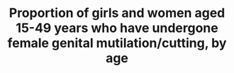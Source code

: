 ---
data_non_statistical: true
goal_meta_link: http://unstats.un.org/sdgs/files/metadata-compilation/Metadata-Goal-5.pdf
graph_title: Proportion of girls and women aged 15-49 years who have undergone female
  genital mutilation/cutting, by age
graph_type: null
has_metadata: true
indicator: 5.3.2
indicator_definition: 'From UNICEF: This indicator provides the proportion of girls
  and women aged 15 to 49 years who have undergone female genital mutilation/cutting
  (FGM/C). It is calculated by dividing the number of girls and women aged 15-49 who
  have undergone FGM/C by the total number of girls and women aged 15-49 in the population
  From WHO: The numerator is the number of women and girls who have undergone a FGM
  procedure (Type 1 to IV). The denominator is the number of women and girls in the
  same population'
indicator_name: Proportion of girls and women aged 15-49 years who have undergone
  female genital mutilation/cutting, by age
indicator_sort_order: 05-03-02
indicator_variable: null
layout: indicator
national_geographical_coverage: United States
permalink: /5-3-2/
published: true
rationale_interpretation: "From UNICEF: \nFGM/C is a violation of girls' and women's\
  \ human rights. There is also a large body of literature documenting the adverse\
  \ health consequences of FGM/C over both the short and long term. FGM/C is condemned\
  \ by a number of international treaties and conventions including the Universal\
  \ Declaration of Human Right (Article 25). FGM/C can also be considered as a form\
  \ of violence against women, and therefore the UN Convention on the Elimination\
  \ of All Forms of Discrimination against Women can be invoked. Similarly, defining\
  \ it as a form of torture brings it under the rubric of the Convention against Torture\
  \ and Other Cruel, Inhuman, or Degrading Treatment or Punishment. Moreover, since\
  \ FGM/C is regarded as a traditional practice prejudicial to the health of children\
  \ and is, in most cases, performed on minors, it violates the Convention on the\
  \ Rights of the Child. Existing national legislation in many countries also include\
  \ explicit bans against FGM/C. \n\nFrom WHO: \n Female genital mutilation (FGM)\
  \ comprises all procedures that involve the partial or total removal of external\
  \ genitalia or other injury to the female genital organs for non-medical reasons\
  \ [1]. Although it is internationally recognized as a violation of human rights\
  \ (including: the right to non-discrimination on the grounds of sex; the right to\
  \ life; the right to the highest attainable standard of health; the right to freedom\
  \ From torture or cruel, inhuman or degrading treatment; and the rights of the child),\
  \ and legislation to prohibit the procedure has been put in place in many countries,\
  \ the practice has still been documented. \nWHO classifies FGM into four types:\
  \ [1] \n\tType I: Partial or total removal of the clitoris and/or the prepuce (clitoridectomy).\
  \ \n\tType II: Partial or total removal of the clitoris and the labia minora, with\
  \ or without excision of the labia majora (excision). \n\tType III: Narrowing of\
  \ the vaginal orifice with the creation of a covering seal by cutting and appositioning\
  \ the labia minora and/or the labia majora, with or without excision of the clitoris\
  \ (infibulation). \n\tType IV: All other harmful procedures to the female genitalia\
  \ for non-medical purposes, for example: pricking, pulling, piercing, incising,\
  \ scraping and cauterization. \nThe removal of or damage to healthy, normal genital\
  \ tissue interferes with the natural functioning of the body and causes several\
  \ immediate and long-term health consequences."
reporting_status: notstarted
sdg_goal: 5
source_active_1: true
source_notes_1: null
source_title_1: null
target: Eliminate all harmful practices, such as child, early and forced marriage
  and female genital mutilation.
target_id: '5.3'
title: Proportion of girls and women aged 15-49 years who have undergone female genital
  mutilation/cutting, by age
un_custodial_agency: 'UNICEF (Partnering Agencies:: UNFPA, WHO)'
un_designated_tier: '2'
variable_description: null
variable_notes: null
---